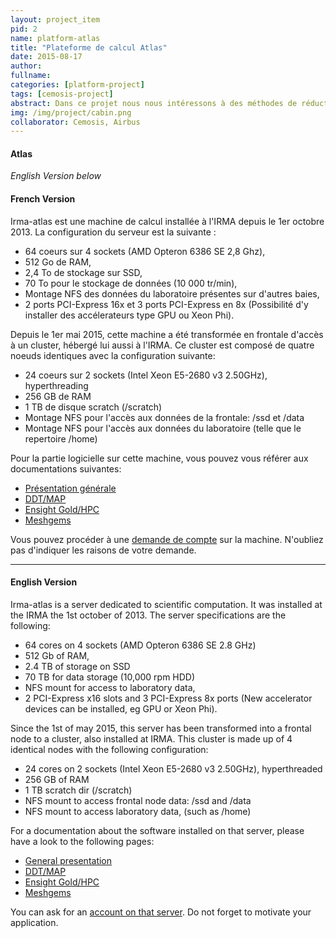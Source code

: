 ```yaml
---
layout: project_item
pid: 2
name: platform-atlas
title: "Plateforme de calcul Atlas"
date: 2015-08-17
author:
fullname:
categories: [platform-project]
tags: [cemosis-project]
abstract: Dans ce projet nous nous intéressons à des méthodes de réduction d'ordre pour des problèmes d'aérothermie.
img: /img/project/cabin.png
collaborator: Cemosis, Airbus
---
```


<h4><b>Atlas</b></h4>

<p><i>English Version below</i></p>

<h4><b>French Version</b></h4>

<p>Irma-atlas est une machine de calcul installée à l'IRMA depuis le 1er octobre 2013. La configuration du serveur est la suivante :</p>

<ul>
<li>64 coeurs sur 4 sockets (AMD Opteron 6386 SE 2,8 Ghz),</li>
<li>512 Go de RAM,</li>
<li>2,4 To de stockage sur SSD,</li>
<li>70 To pour le stockage de données (10 000 tr/min),</li>
<li>Montage NFS des données du laboratoire présentes sur d'autres baies,</li>
<li>2 ports PCI-Express 16x et 3 ports PCI-Express en 8x (Possibilité d'y installer des accélerateurs type GPU ou Xeon Phi).</li>
</ul>

<p>Depuis le 1er mai 2015, cette machine a été transformée en frontale d'accès à un cluster, hébergé lui aussi à l'IRMA. Ce cluster est
composé de quatre noeuds identiques avec la configuration suivante:</p> 

<ul>
<li>24 coeurs sur 2 sockets (Intel Xeon E5-2680 v3 2.50GHz), hyperthreading</li>
<li>256 GB de RAM</li>
<li>1 TB de disque scratch (/scratch)</li>
<li>Montage NFS pour l'accès aux données de la frontale: /ssd et /data</li>
<li>Montage NFS pour l'accès aux données du laboratoire (telle que le repertoire /home)</li>
</ul>

<p>Pour la partie logicielle sur cette machine, vous pouvez vous référer aux documentations suivantes:</p>
<ul>
<li><a href="https://github.com/feelpp/feelpp/wiki/Irma-Atlas-Cluster" target="_blank">Présentation générale</a></li>
<!-- <li><a href="https://github.com/feelpp/feelpp/wiki/Chroot-on-irma-atlas">Chroot</a></li> -->
<li><a href="https://github.com/feelpp/feelpp/wiki/ddt-map" target="_blank">DDT/MAP</a></li>
<li><a href="https://github.com/feelpp/feelpp/wiki/ensight" target="_blank">Ensight Gold/HPC</a></li>
<li><a href="https://github.com/feelpp/feelpp/wiki/meshgems" target="_blank">Meshgems</a></li>
</ul>

<p>Vous pouvez procéder à une <a href="/platform/atlas/account/">demande de compte</a> sur la machine. N'oubliez pas d'indiquer les raisons de votre demande.</p>

<hr class="style">

<h4><b>English Version</b></h4>

<p>Irma-atlas is a server dedicated to scientific computation. It was installed at the IRMA the 1st october of 2013. The server specifications are the following:</p>

<ul>
<li>64 cores on 4 sockets (AMD Opteron 6386 SE 2.8 GHz)</li>
<li>512 Gb of RAM,</li>
<li>2.4 TB of storage on SSD</li>
<li>70 TB for data storage (10,000 rpm HDD)</li>
<li>NFS mount for access to laboratory data,</li>
<li>2 PCI-Express x16 slots and 3 PCI-Express 8x ports (New accelerator devices can be installed, eg GPU or Xeon Phi).</li>
</ul>

<p>Since the 1st of may 2015, this server has been transformed into a frontal node to a cluster, also installed at IRMA. This cluster is
made up of 4 identical nodes with the following configuration:</p> 

<ul>
<li>24 cores on 2 sockets (Intel Xeon E5-2680 v3 2.50GHz), hyperthreaded</li>
<li>256 GB of RAM</li>
<li>1 TB scratch dir (/scratch)</li>
<li>NFS mount to access frontal node data: /ssd and /data</li>
<li>NFS mount to access laboratory data, (such as /home)</li>
</ul>

<p>For a documentation about the software installed on that server, please have a look to the following pages:</p>

<ul>
<li><a href="https://github.com/feelpp/feelpp/wiki/Irma-Atlas-Cluster" target="_blank">General presentation</a></li>
<!-- <li><a href="https://github.com/feelpp/feelpp/wiki/Chroot-on-irma-atlas">Chroot</a></li> -->
<li><a href="https://github.com/feelpp/feelpp/wiki/ddt-map" target="_blank">DDT/MAP</a></li>
<li><a href="https://github.com/feelpp/feelpp/wiki/ensight" target="_blank">Ensight Gold/HPC</a></li>
<li><a href="https://github.com/feelpp/feelpp/wiki/meshgems" target="_blank">Meshgems</a></li>
</ul>

<p>You can ask for an <a href="/platform/atlas/account/">account on that server</a>. Do not forget to motivate your application.</p>
